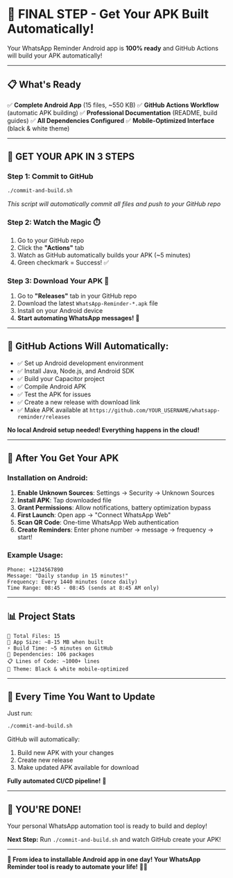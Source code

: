 # 🚀 **FINAL STEP - Get Your APK Built Automatically!**

Your WhatsApp Reminder Android app is **100% ready** and GitHub Actions will build your APK automatically!

---

## 📋 **What's Ready**

✅ **Complete Android App** (15 files, ~550 KB)
✅ **GitHub Actions Workflow** (automatic APK building)
✅ **Professional Documentation** (README, build guides)
✅ **All Dependencies Configured** 
✅ **Mobile-Optimized Interface** (black & white theme)

---

## 🎯 **GET YOUR APK IN 3 STEPS**

### **Step 1: Commit to GitHub** 
```bash
./commit-and-build.sh
```
*This script will automatically commit all files and push to your GitHub repo*

### **Step 2: Watch the Magic** ⏱️
1. Go to your GitHub repo
2. Click the **"Actions"** tab
3. Watch as GitHub automatically builds your APK (~5 minutes)
4. Green checkmark = Success! ✅

### **Step 3: Download Your APK** 📱
1. Go to **"Releases"** tab in your GitHub repo
2. Download the latest `WhatsApp-Reminder-*.apk` file
3. Install on your Android device
4. **Start automating WhatsApp messages!** 🎉

---

## 🤖 **GitHub Actions Will Automatically:**

- ✅ Set up Android development environment
- ✅ Install Java, Node.js, and Android SDK
- ✅ Build your Capacitor project
- ✅ Compile Android APK
- ✅ Test the APK for issues
- ✅ Create a new release with download link
- ✅ Make APK available at `https://github.com/YOUR_USERNAME/whatsapp-reminder/releases`

**No local Android setup needed! Everything happens in the cloud!**

---

## 📱 **After You Get Your APK**

### **Installation on Android:**
1. **Enable Unknown Sources**: Settings → Security → Unknown Sources
2. **Install APK**: Tap downloaded file
3. **Grant Permissions**: Allow notifications, battery optimization bypass
4. **First Launch**: Open app → "Connect WhatsApp Web"
5. **Scan QR Code**: One-time WhatsApp Web authentication
6. **Create Reminders**: Enter phone number → message → frequency → start!

### **Example Usage:**
```
Phone: +1234567890
Message: "Daily standup in 15 minutes!"
Frequency: Every 1440 minutes (once daily)
Time Range: 08:45 - 08:45 (sends at 8:45 AM only)
```

---

## 📊 **Project Stats**

```
📁 Total Files: 15
📱 App Size: ~8-15 MB when built
⚡ Build Time: ~5 minutes on GitHub
🔧 Dependencies: 106 packages
📋 Lines of Code: ~1000+ lines
🎨 Theme: Black & white mobile-optimized
```

---

## 🔄 **Every Time You Want to Update**

Just run:
```bash
./commit-and-build.sh
```

GitHub will automatically:
1. Build new APK with your changes
2. Create new release  
3. Make updated APK available for download

**Fully automated CI/CD pipeline!** 🚀

---

## 🎉 **YOU'RE DONE!**

Your personal WhatsApp automation tool is ready to build and deploy!

**Next Step:** Run `./commit-and-build.sh` and watch GitHub create your APK! 

---

**🚀 From idea to installable Android app in one day! Your WhatsApp Reminder tool is ready to automate your life!** 📱✨
